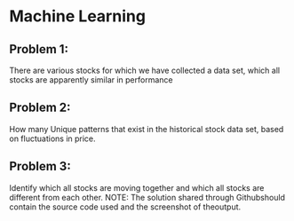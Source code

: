 # Machine Learning

## Problem 1:

There are various stocks for which we have collected a data set, which all stocks are
apparently similar in performance

## Problem 2:
How many Unique patterns that exist in the historical stock data set, based on
fluctuations in price.

## Problem 3:
Identify which all stocks are moving together and which all stocks are different from
each other.
NOTE:​​​​ ​​​​The​​​​ ​​​​solution​​​​ ​​​​shared​​​​ ​​​​through​​​​ ​​​​Github​​​​ ​​​​should​​​​ ​​​​contain​​​​ ​​​​the​​​​ ​​​​source​​ ​​code​​​​ ​​​​used​​​​ ​​​​and​​​​
​​​​the​​​​ ​​​​screenshot​​​​ ​​​​of​​​​ ​​​​the​​​​ ​​​​output.

